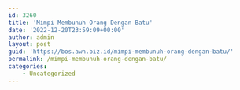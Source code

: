 ```yaml
---
id: 3260
title: 'Mimpi Membunuh Orang Dengan Batu'
date: '2022-12-20T23:59:09+00:00'
author: admin
layout: post
guid: 'https://bos.awn.biz.id/mimpi-membunuh-orang-dengan-batu/'
permalink: /mimpi-membunuh-orang-dengan-batu/
categories:
    - Uncategorized
---
```


